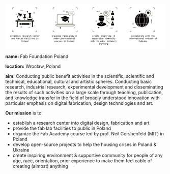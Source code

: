 


![](../assets/about/graphics-master-mission.png)

**name:** Fab Foundation Poland

**location:** Wrocław, Poland

**aim:** Conducting public benefit activities in the scientific, scientific and technical, educational, cultural and artistic spheres. Conducting basic research, industrial research, experimental development and disseminating the results of such activities on a large scale through teaching, publication, and knowledge transfer in the field of broadly understood innovation with particular emphasis on digital fabrication, design technologies and art.


**Our mission** is to:



- establish a research center into digital design, fabrication and art
- provide the fab lab facilities to public in Poland
- organize the Fab Academy course led by prof. Neil Gershenfeld (MIT) in Poland
- develop open-source projects to help the housing crises in Poland & Ukraine
- create inspiring environment & supportive community for people of any age, race, orientation, prior experience to make them feel cable of creating (almost) anything

